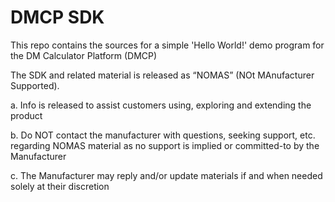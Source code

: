 # DMCP SDK
This repo contains the sources for a simple 'Hello World!' demo program for the DM Calculator Platform (DMCP)

The SDK and related material is released as “NOMAS”  (NOt MAnufacturer Supported). 

a. Info is released to assist customers using, exploring and extending the product

b. Do NOT contact the manufacturer with questions, seeking support, etc. regarding NOMAS material as no support is implied or committed-to by the Manufacturer

c. The Manufacturer may reply and/or update materials if and when needed solely at their discretion
